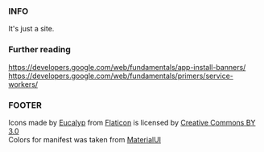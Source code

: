 ### INFO
It's just a site.

### Further reading
https://developers.google.com/web/fundamentals/app-install-banners/
https://developers.google.com/web/fundamentals/primers/service-workers/

### FOOTER
Icons made by [Eucalyp](https://www.flaticon.com/authors/eucalyp) from [Flaticon](https://www.flaticon.com/) is licensed by [Creative Commons BY 3.0](http://creativecommons.org/licenses/by/3.0/)\
Colors for manifest was taken from [MaterialUI](https://materialuicolors.co/)
